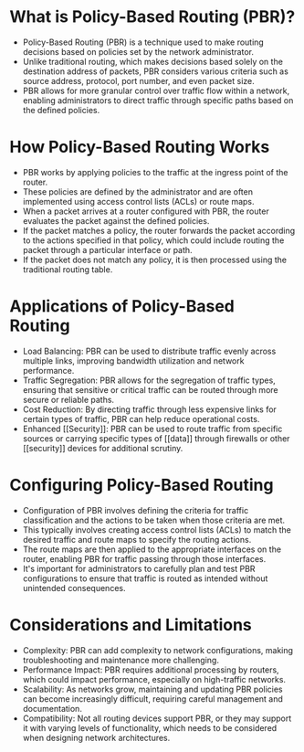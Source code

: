 # What is Policy-Based Routing (PBR)?
- Policy-Based Routing (PBR) is a technique used to make routing decisions based on policies set by the network administrator.
- Unlike traditional routing, which makes decisions based solely on the destination address of packets, PBR considers various criteria such as source address, protocol, port number, and even packet size.
- PBR allows for more granular control over traffic flow within a network, enabling administrators to direct traffic through specific paths based on the defined policies.

# How Policy-Based Routing Works
- PBR works by applying policies to the traffic at the ingress point of the router.
- These policies are defined by the administrator and are often implemented using access control lists (ACLs) or route maps.
- When a packet arrives at a router configured with PBR, the router evaluates the packet against the defined policies.
- If the packet matches a policy, the router forwards the packet according to the actions specified in that policy, which could include routing the packet through a particular interface or path.
- If the packet does not match any policy, it is then processed using the traditional routing table.

# Applications of Policy-Based Routing
- Load Balancing: PBR can be used to distribute traffic evenly across multiple links, improving bandwidth utilization and network performance.
- Traffic Segregation: PBR allows for the segregation of traffic types, ensuring that sensitive or critical traffic can be routed through more secure or reliable paths.
- Cost Reduction: By directing traffic through less expensive links for certain types of traffic, PBR can help reduce operational costs.
- Enhanced [[Security]]: PBR can be used to route traffic from specific sources or carrying specific types of [[data]] through firewalls or other [[security]] devices for additional scrutiny.

# Configuring Policy-Based Routing
- Configuration of PBR involves defining the criteria for traffic classification and the actions to be taken when those criteria are met.
- This typically involves creating access control lists (ACLs) to match the desired traffic and route maps to specify the routing actions.
- The route maps are then applied to the appropriate interfaces on the router, enabling PBR for traffic passing through those interfaces.
- It's important for administrators to carefully plan and test PBR configurations to ensure that traffic is routed as intended without unintended consequences.

# Considerations and Limitations
- Complexity: PBR can add complexity to network configurations, making troubleshooting and maintenance more challenging.
- Performance Impact: PBR requires additional processing by routers, which could impact performance, especially on high-traffic networks.
- Scalability: As networks grow, maintaining and updating PBR policies can become increasingly difficult, requiring careful management and documentation.
- Compatibility: Not all routing devices support PBR, or they may support it with varying levels of functionality, which needs to be considered when designing network architectures.
